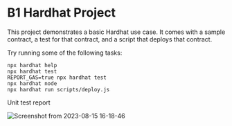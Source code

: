 # B1 Hardhat Project

This project demonstrates a basic Hardhat use case. It comes with a sample contract, a test for that contract, and a script that deploys that contract.

Try running some of the following tasks:

```shell
npx hardhat help
npx hardhat test
REPORT_GAS=true npx hardhat test
npx hardhat node
npx hardhat run scripts/deploy.js
```
Unit test report

![Screenshot from 2023-08-15 16-18-46](https://github.com/tristan-dynamicx/MyMoment/assets/100677707/264fd108-a916-45d5-a679-c1567db4b9e6)
